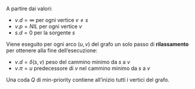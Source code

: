 A partire dai valori:
- $v.d = ∞$ per ogni vertice $v \not= s$
- $v.p = NIL$ per ogni vertice $v$
- $s.d = 0$ per la sorgente $s$

Viene eseguito per ogni arco $(u,v)$ del grafo un solo passo di **rilassamento** per ottenere alla fine dell’esecuzione:
- $v.d = δ(s,v)$ peso del cammino minimo da $s$ a $v$
- $v.\pi = u$ predecessore di $v$ nel cammino minimo da $s$ a $v$

Una coda $Q$ di min-priority contiene all’inizio tutti i vertici del grafo.